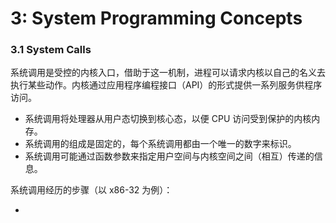 # 3: System Programming Concepts

### 3.1 System Calls

系统调用是受控的内核入口，借助于这一机制，进程可以请求内核以自己的名义去执行某些动作。内核通过应用程序编程接口（API）的形式提供一系列服务供程序访问。

- 系统调用将处理器从用户态切换到核心态，以便 CPU 访问受到保护的内核内存。
- 系统调用的组成是固定的，每个系统调用都由一个唯一的数字来标识。
- 系统调用可能通过函数参数来指定用户空间与内核空间之间（相互）传递的信息。

系统调用经历的步骤（以 x86-32 为例）：

- 